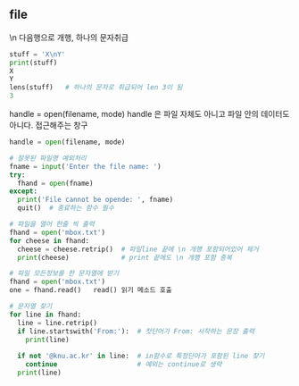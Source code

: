 ## file

\n 다음행으로 개행, 하나의 문자취급

```python
stuff = 'X\nY'
print(stuff)
X
Y
lens(stuff)   # 하나의 문자로 취급되어 len 3이 됨
3
```

handle = open(filename, mode)
handle 은 파일 자체도 아니고 파일 안의 데이터도 아니다. 접근해주는 창구

```python
handle = open(filename, mode)

# 잘못된 파일명 예외처리
fname = input('Enter the file name: ')
try:
  fhand = open(fname)
except:
  print('File cannot be opende: ', fname)
  quit()  # 종료하는 함수 필수

# 파일을 열어 한줄 씩 출력
fhand = open('mbox.txt')
for cheese in fhand:
  cheese = cheese.retrip()  # 파일line 끝에 \n 개행 포함되어있어 제거
  print(cheese)             # print 끝에도 \n 개행 포함 중복

# 파일 모든정보를 한 문자열에 받기
fhand = open('mbox.txt')
one = fhand.read()   read() 읽기 메소드 호출

# 문자열 찾기
for line in fhand:
  line = line.retrip()
  if line.startswith('From:'):  # 첫단어가 From: 시작하는 문장 출력
    print(line)
  
  if not '@knu.ac.kr' in line:  # in함수로 특정단어가 포함된 line 찾기
    continue                    # 예외는 continue로 생략
  print(line)
  
  
    

```
